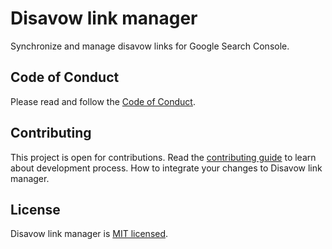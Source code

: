 # Disavow link manager

Synchronize and manage disavow links for Google Search Console.

## Code of Conduct

Please read and follow the [Code of Conduct](./CODE_OF_CONDUCT.md).

## Contributing

This project is open for contributions. Read the [contributing guide](./CONTRIBUTING.md) to learn about development process. How to integrate your changes to Disavow link manager.

## License

Disavow link manager is [MIT licensed](./LICENSE).
